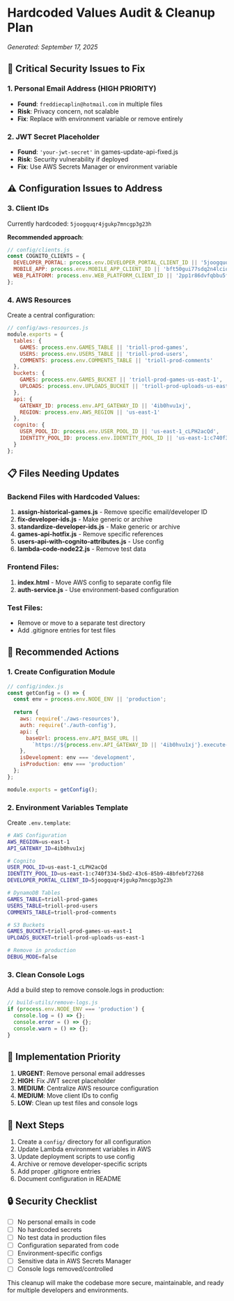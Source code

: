 # Hardcoded Values Audit & Cleanup Plan
*Generated: September 17, 2025*

## 🚨 Critical Security Issues to Fix

### 1. **Personal Email Address** (HIGH PRIORITY)
- **Found**: `freddiecaplin@hotmail.com` in multiple files
- **Risk**: Privacy concern, not scalable
- **Fix**: Replace with environment variable or remove entirely

### 2. **JWT Secret Placeholder**
- **Found**: `'your-jwt-secret'` in games-update-api-fixed.js
- **Risk**: Security vulnerability if deployed
- **Fix**: Use AWS Secrets Manager or environment variable

## ⚠️ Configuration Issues to Address

### 3. **Client IDs**
Currently hardcoded: `5joogquqr4jgukp7mncgp3g23h`

**Recommended approach**:
```javascript
// config/clients.js
const COGNITO_CLIENTS = {
  DEVELOPER_PORTAL: process.env.DEVELOPER_PORTAL_CLIENT_ID || '5joogquqr4jgukp7mncgp3g23h',
  MOBILE_APP: process.env.MOBILE_APP_CLIENT_ID || 'bft50gui77sdq2n4lcio4onql',
  WEB_PLATFORM: process.env.WEB_PLATFORM_CLIENT_ID || '2pp1r86dvfqbbu5fe0b1od3m07'
};
```

### 4. **AWS Resources**
Create a central configuration:

```javascript
// config/aws-resources.js
module.exports = {
  tables: {
    GAMES: process.env.GAMES_TABLE || 'trioll-prod-games',
    USERS: process.env.USERS_TABLE || 'trioll-prod-users',
    COMMENTS: process.env.COMMENTS_TABLE || 'trioll-prod-comments'
  },
  buckets: {
    GAMES: process.env.GAMES_BUCKET || 'trioll-prod-games-us-east-1',
    UPLOADS: process.env.UPLOADS_BUCKET || 'trioll-prod-uploads-us-east-1'
  },
  api: {
    GATEWAY_ID: process.env.API_GATEWAY_ID || '4ib0hvu1xj',
    REGION: process.env.AWS_REGION || 'us-east-1'
  },
  cognito: {
    USER_POOL_ID: process.env.USER_POOL_ID || 'us-east-1_cLPH2acQd',
    IDENTITY_POOL_ID: process.env.IDENTITY_POOL_ID || 'us-east-1:c740f334-5bd2-43c6-85b9-48bfebf27268'
  }
};
```

## 📋 Files Needing Updates

### Backend Files with Hardcoded Values:
1. **assign-historical-games.js** - Remove specific email/developer ID
2. **fix-developer-ids.js** - Make generic or archive
3. **standardize-developer-ids.js** - Make generic or archive
4. **games-api-hotfix.js** - Remove specific references
5. **users-api-with-cognito-attributes.js** - Use config
6. **lambda-code-node22.js** - Remove test data

### Frontend Files:
1. **index.html** - Move AWS config to separate config file
2. **auth-service.js** - Use environment-based configuration

### Test Files:
- Remove or move to a separate test directory
- Add .gitignore entries for test files

## 🔧 Recommended Actions

### 1. Create Configuration Module
```javascript
// config/index.js
const getConfig = () => {
  const env = process.env.NODE_ENV || 'production';
  
  return {
    aws: require('./aws-resources'),
    auth: require('./auth-config'),
    api: {
      baseUrl: process.env.API_BASE_URL || 
        `https://${process.env.API_GATEWAY_ID || '4ib0hvu1xj'}.execute-api.${process.env.AWS_REGION || 'us-east-1'}.amazonaws.com/prod`
    },
    isDevelopment: env === 'development',
    isProduction: env === 'production'
  };
};

module.exports = getConfig();
```

### 2. Environment Variables Template
Create `.env.template`:
```bash
# AWS Configuration
AWS_REGION=us-east-1
API_GATEWAY_ID=4ib0hvu1xj

# Cognito
USER_POOL_ID=us-east-1_cLPH2acQd
IDENTITY_POOL_ID=us-east-1:c740f334-5bd2-43c6-85b9-48bfebf27268
DEVELOPER_PORTAL_CLIENT_ID=5joogquqr4jgukp7mncgp3g23h

# DynamoDB Tables
GAMES_TABLE=trioll-prod-games
USERS_TABLE=trioll-prod-users
COMMENTS_TABLE=trioll-prod-comments

# S3 Buckets
GAMES_BUCKET=trioll-prod-games-us-east-1
UPLOADS_BUCKET=trioll-prod-uploads-us-east-1

# Remove in production
DEBUG_MODE=false
```

### 3. Clean Console Logs
Add a build step to remove console.logs in production:
```javascript
// build-utils/remove-logs.js
if (process.env.NODE_ENV === 'production') {
  console.log = () => {};
  console.error = () => {};
  console.warn = () => {};
}
```

## 🚀 Implementation Priority

1. **URGENT**: Remove personal email addresses
2. **HIGH**: Fix JWT secret placeholder
3. **MEDIUM**: Centralize AWS resource configuration
4. **MEDIUM**: Move client IDs to config
5. **LOW**: Clean up test files and console logs

## 📝 Next Steps

1. Create a `config/` directory for all configuration
2. Update Lambda environment variables in AWS
3. Update deployment scripts to use config
4. Archive or remove developer-specific scripts
5. Add proper .gitignore entries
6. Document configuration in README

## 🔒 Security Checklist

- [ ] No personal emails in code
- [ ] No hardcoded secrets
- [ ] No test data in production files
- [ ] Configuration separated from code
- [ ] Environment-specific configs
- [ ] Sensitive data in AWS Secrets Manager
- [ ] Console logs removed/controlled

This cleanup will make the codebase more secure, maintainable, and ready for multiple developers and environments.